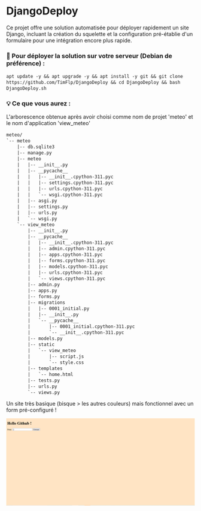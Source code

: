 # DjangoDeploy
Ce projet offre une solution automatisée pour déployer rapidement un site Django, incluant la création du squelette et la configuration pré-établie d'un formulaire pour une intégration encore plus rapide.

### 🚀 Pour déployer la solution sur votre serveur (Debian de préférence) :
    apt update -y && apt upgrade -y && apt install -y git && git clone https://github.com/TimFlp/DjangoDeploy && cd DjangoDeploy && bash DjangoDeploy.sh

### 💡 Ce que vous aurez :
L'arborescence obtenue après avoir choisi comme nom de projet 'meteo' et le nom d'application 'view_meteo'

    meteo/
    `-- meteo
        |-- db.sqlite3
        |-- manage.py
        |-- meteo
        |   |-- __init__.py
        |   |-- __pycache__
        |   |   |-- __init__.cpython-311.pyc
        |   |   |-- settings.cpython-311.pyc
        |   |   |-- urls.cpython-311.pyc
        |   |   `-- wsgi.cpython-311.pyc
        |   |-- asgi.py
        |   |-- settings.py
        |   |-- urls.py
        |   `-- wsgi.py
        `-- view_meteo
            |-- __init__.py
            |-- __pycache__
            |   |-- __init__.cpython-311.pyc
            |   |-- admin.cpython-311.pyc
            |   |-- apps.cpython-311.pyc
            |   |-- forms.cpython-311.pyc
            |   |-- models.cpython-311.pyc
            |   |-- urls.cpython-311.pyc
            |   `-- views.cpython-311.pyc
            |-- admin.py
            |-- apps.py
            |-- forms.py
            |-- migrations
            |   |-- 0001_initial.py
            |   |-- __init__.py
            |   `-- __pycache__
            |       |-- 0001_initial.cpython-311.pyc
            |       `-- __init__.cpython-311.pyc
            |-- models.py
            |-- static
            |   `-- view_meteo
            |       |-- script.js
            |       `-- style.css
            |-- templates
            |   `-- home.html
            |-- tests.py
            |-- urls.py
            `-- views.py

Un site très basique (bisque > les autres couleurs) mais fonctionnel avec un form pré-configuré !

![Photo_presentation](https://github.com/TimFlp/DjangoDeploy/blob/main/Images/basique.PNG)

